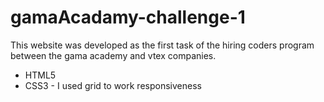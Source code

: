 # gamaAcadamy-challenge-1

This website was developed as the first task of the hiring coders program between the gama academy and vtex companies.

* HTML5
* CSS3 - I used grid to work responsiveness
